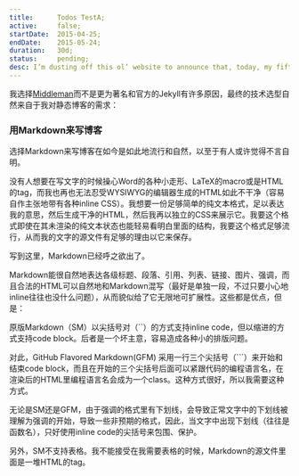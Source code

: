 ```yaml
---
title:  	Todos TestA;
active: 	false;
startDate: 	2015-04-25;
endDate: 	2015-05-24;
duration: 	30d;
status: 	pending;
desc: I’m dusting off this ol’ website to announce that, today, my fifth book has been published. It’s called Sass For Web Designers and has a familiar pink cover. The book is the 10th release from the wonderful folks at A Book Apart.;
---
```


我选择[Middleman](http://middlemanapp.com/)而不是更为著名和官方的Jekyll有许多原因，最终的技术选型自然来自于我对静态博客的需求： 

  ### 用Markdown来写博客

  选择Markdown来写博客在如今是如此地流行和自然，以至于有人或许觉得不言自明。

  没有人想要在写文字的时候操心Word的各种小走形、LaTeX的macro或是HTML的tag，而我也再也无法忍受WYSIWYG的编辑器生成的HTML如此不干净（容易自作主张地带有各种inline CSS）。我想要一份足够简单的纯文本格式，足以表达我的意思，然后生成干净的HTML，然后我再以独立的CSS来展示它。我要这个格式即使在其未渲染的纯文本状态也能轻易看明白里面的结构，我要这个格式足够流行，从而我的文字的源文件有足够的理由以它来保存。

  写到这里，Markdown已经呼之欲出了。

  Markdown能很自然地表达各级标题、段落、引用、列表、链接、图片、强调，而且合法的HTML可以自然地和Markdown混写（最好是单独一段，不过只要小心地inline往往也没什么问题），从而貌似给了它无限地可扩展性。这些都是优点，但是：

  原版Markdown（SM）以尖括号对（\`\`）的方式支持inline code，但以缩进的方式支持code block。后者是一个坏主意，容易造成各种小的排版问题。

  对此，GitHub Flavored Markdown(GFM) 采用一行三个尖括号（\`\`\`）来开始和结束code block，而且在开始的三个尖括号后面可以紧跟代码的编程语言名，在渲染后的HTML里编程语言名会成为一个class。这种方式很好，所以我需要这种方式。

  无论是SM还是GFM，由于强调的格式里有下划线，会导致正常文字中的下划线被理解为强调的开始，导致一些非预期的格式，因此，当文字中出现下划线（往往是函数名），只好使用inline code的尖括号来包围、保护。

  另外，SM不支持表格。我不能接受在我需要表格的时候，Markdown的源文件里面是一堆HTML的tag。